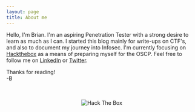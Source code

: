 ```yaml
---
layout: page
title: About me
---
```


Hello, 
I'm Brian. I'm an aspiring Penetration Tester with a strong desire to learn as much as I can. I started this blog mainly for write-ups on CTF's, and also to document my journey into Infosec. I'm currently focusing on [Hackthebox](http://hackthebox.eu/) as a means of preparing myself for the OSCP. 
Feel free to follow me on [LinkedIn](https://linkedin.com/in/brian-manuel-b58987138) or [Twitter](https://twitter.com/ping_of_death_).

Thanks for reading!
<br>
-B




<br>
<br>
<center>
  <img src="https://www.hackthebox.eu/badge/image/14749" alt="Hack The Box">
</center>
